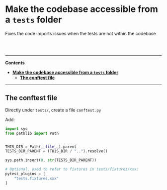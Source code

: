 # **Make the codebase accessible from a `tests` folder**

Fixes the code imports issues when the tests are not within the codebase


<br><br>


---
**Contents**
- [**Make the codebase accessible from a `tests` folder**](#make-the-codebase-accessible-from-a-tests-folder)
  - [**The conftest file**](#the-conftest-file)


---

## **The conftest file**

Directly under `tests/`, create a file `conftest.py`  

Add:  
```py
import sys
from pathlib import Path


THIS_DIR = Path(__file__).parent
TESTS_DIR_PARENT = (THIS_DIR / "..").resolve()

sys.path.insert(0, str(TESTS_DIR_PARENT))

# Optional, used to refer to fixtures in tests/fixtures/xxx:
pytest_plugins = [
    "tests.fixtures.xxx"
]
```

